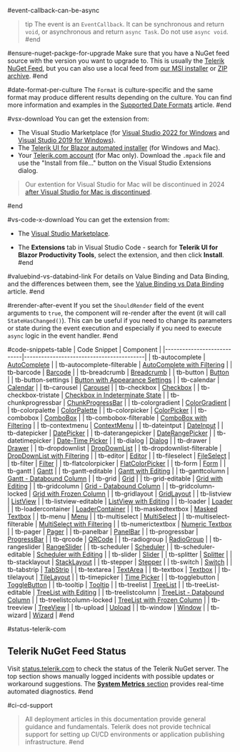 #event-callback-can-be-async
>tip The event is an `EventCallback`. It can be synchronous and return `void`, or asynchronous and return `async Task`. Do not use `async void`.
#end

#ensure-nuget-packge-for-upgrade
Make sure that you have a NuGet feed source with the version you want to upgrade to. This is usually the [Telerik NuGet Feed](slug://installation/nuget), but you can also use a local feed from [our MSI installer](slug://installation/msi) or [ZIP archive](slug://installation/zip).
#end

#date-format-per-culture
The `Format` is culture-specific and the same format may produce different results depending on the culture. You can find more information and examples in the [Supported Date Formats](slug://components/dateinput/supported-formats) article.
#end


#vsx-download
You can get the extension from:

* The Visual Studio Marketplace (for [Visual Studio 2022 for Windows](https://marketplace.visualstudio.com/items?itemName=TelerikInc.ProgressTelerikBlazorVSExtensions) and [Visual Studio 2019 for Windows](https://marketplace.visualstudio.com/items?itemName=TelerikInc.TelerikBlazorVSExtensions)).
* The [Telerik UI for Blazor automated installer](slug://installation/msi) (for Windows and Mac).
* Your [Telerik.com account](https://www.telerik.com/account/product-download?product=BLAZOR) (for Mac only). Download the `.mpack` file and use the "Install from file..." button on the Visual Studio Extensions dialog.

> Our extention for Visual Studio for Mac will be discontinued in 2024 [after Visual Studio for Mac is discontinued](https://learn.microsoft.com/en-us/visualstudio/mac/what-happened-to-vs-for-mac).

#end


#vs-code-x-download
You can get the extension from:

* The [Visual Studio Marketplace](https://marketplace.visualstudio.com/items?itemName=TelerikInc.blazortemplatewizard).

* The **Extensions** tab in Visual Studio Code - search for **Telerik UI for Blazor Productivity Tools**, select the extension, and then click **Install**.
#end


#valuebind-vs-databind-link
For details on Value Binding and Data Binding, and the differences between them, see the [Value Binding vs Data Binding](slug://get-started-value-vs-data-binding) article.
#end



#rerender-after-event
If you set the `ShouldRender` field of the event arguments to `true`, the component will re-render after the event (it will call `StateHasChanged()`). This can be useful if you need to change its parameters or state during the event execution and especially if you need to execute `async` logic in the event handler.
#end

#code-snippets-table
| Code Snippet               | Component                                |
|----------------------------|------------------------------------------|
| tb-autocomplete            | [AutoComplete](slug://autocomplete-overview) |
| tb-autocomplete-filterable | [AutoComplete with Filtering](slug://autocomplete-filter) |
| tb-barcode                 | [Barcode](slug://barcode-overview)     |
| tb-breadcrumb              | [Breadcrumb](slug://breadcrumb-overview) |
| tb-button                  | [Button](slug://components/button/overview) |
| tb-button-settings         | [Button with Appearance Settings](slug://button-appearance) |
| tb-calendar                | [Calendar](slug://components/calendar/overview) |
| tb-carousel                | [Carousel](slug://carousel-overview)   |
| tb-checkbox                | [Checkbox](slug://checkbox-overview)   |
| tb-checkbox-tristate       | [Checkbox in Indeterminate State](slug://checkbox-indeterminate-state) |
| tb-chunkprogressbar        | [ChunkProgressBar](slug://chunkprogressbar-overview) |
| tb-colorgradient           | [ColorGradient](slug://colorgradient-overview) |
| tb-colorpalette            | [ColorPalette](slug://colorpalette-overview)    |
| tb-colorpicker             | [ColorPicker](slug://colorpicker-overview) |
| tb-combobox                | [ComboBox](slug://components/combobox/overview) |
| tb-combobox-filterable     | [ComboBox with Filtering](slug://components/combobox/filter) |
| tb-contextmenu             | [ContextMenu](slug://contextmenu-overview) |
| tb-dateintput              | [DateInput](slug://components/dateinput/overview) |
| tb-datepicker              | [DatePicker](slug://components/datepicker/overview) |
| tb-daterangepicker         | [DateRangePicker](slug://daterangepicker-overview) |
| tb-datetimepicker          | [Date-Time Picker](slug://components/datetimepicker/overview) |
| tb-dialog                  | [Dialog](slug://dialog-overview)       |
| tb-drawer                  | [Drawer](slug://drawer-overview)       |
| tb-dropdownlist            | [DropDownList](slug://components/dropdownlist/overview) |
| tb-dropdownlist-filterable | [DropDownList with Filtering](slug://components/dropdownlist/filter) |
| tb-editor                  | [Editor](slug://editor-overview)       |
| tb-fileselect              | [FileSelect](slug://fileselect-overview) |
| tb-filter                  | [Filter](slug://filter-overview)       |
| tb-flatcolorpicker         | [FlatColorPicker](slug://flatcolorpicker-overview) |
| tb-form                    | [Form](slug://form-overview)           |
| tb-gantt                   | [Gantt](slug://gantt-overview)         |
| tb-gantt-editable          | [Gantt with Editing](slug://gantt-tree-editing) |
| tb-ganttcolumn             | [Gantt - Databound Column](slug://gantt-columns-bound) |
| tb-grid                    | [Grid](slug://grid-overview)           |
| tb-grid-editable           | [Grid with Editing](slug://components/grid/editing/overview) |
| tb-gridcolumn              | [Grid - Databound Column](slug://components/grid/columns/bound) |
| tb-gridcolumn-locked       | [Grid with Frozen Column](slug://grid-columns-frozen) |
| tb-gridlayout              | [GridLayout](slug://gridlayout-overview) |
| tb-listview                | [ListView](slug://listview-overview)   |
| tb-listview-editable       | [ListView with Editing](slug://listview-editing) |
| tb-loader                  | [Loader](slug://loader-overview)       |
| tb-loadercontainer         | [LoaderContainer](slug://loadercontainer-overview) |
| tb-maskedtextbox           | [Masked Textbox](slug://maskedtextbox-overview) |
| tb-menu                    | [Menu](slug://components/menu/overview) |
| tb-multiselect             | [MultiSelect](slug://multiselect-overview) |
| tb-multiselect-filterable  | [MultiSelect with Filtering](slug://multiselect-filter) |
| tb-numerictextbox          | [Numeric Textbox](slug://components/numerictextbox/overview) |
| tb-pager                   | [Pager](slug://pager-overview)         |
| tb-panelbar                | [PanelBar](slug://panelbar-overview)   |
| tb-progressbar             | [ProgressBar](slug://progressbar-overview) |
| tb-qrcode                  | [QRCode](slug://qrcode-overview)       |
| tb-radiogroup              | [RadioGroup](slug://radiogroup-overview) |
| tb-rangeslider             | [RangeSlider](slug://rangeslider-overview) |
| tb-scheduler               | [Scheduler](slug://scheduler-overview) |
| tb-scheduler-editable      | [Scheduler with Editing](slug://scheduler-appointments-edit) |
| tb-slider                  | [Slider](slug://slider-overview)       |
| tb-splitter                | [Splitter](slug://splitter-overview)   |
| tb-stacklayout             | [StackLayout](slug://stacklayout-overview) |
| tb-stepper                 | [Stepper](slug://stepper-overview)     |
| tb-switch                  | [Switch](slug://switch-overview)       |
| tb-tabstrip                | [TabStrip](slug://components/tabstrip/overview) |
| tb-textarea                | [TextArea](slug://textarea-overview)   |
| tb-textbox                 | [Textbox](slug://components/textbox/overview) |
| tb-tilelayout              | [TileLayout](slug://tilelayout-overview) |
| tb-timepicker              | [Time Picker](slug://components/timepicker/overview) |
| tb-togglebutton            | [ToggleButton](slug://togglebutton-overview) |
| tb-tooltip                 | [Tooltip](slug://tooltip-overview)     |
| tb-treelist                | [TreeList](slug://treelist-overview)   |
| tb-treeList-editable       | [TreeList with Editing](slug://treelist-editing-overview) |
| tb-treelistcolumn          | [TreeList - Databound Column](slug://treelist-columns-bound) |
| tb-treelistcolumn-locked   | [TreeList with Frozen Column](slug://treelist-columns-frozen) |
| tb-treeview                | [TreeView](slug://treeview-overview)   |
| tb-upload                  | [Upload](slug://upload-overview)       |
| tb-window                  | [Window](slug://window-overview) |
| tb-wizard                  | [Wizard](slug://wizard-overview)       |
#end


#status-telerik-com
## Telerik NuGet Feed Status

Visit [status.telerik.com](https://status.telerik.com) to check the status of the Telerik NuGet server. The top section shows manually logged incidents with possible updates or workaround suggestions. The [**System Metrics** section](https://status.telerik.com/#system-metrics) provides real-time automated diagnostics.
#end


#ci-cd-support
> All deployment articles in this documentation provide general guidance and fundamentals. Telerik does not provide technical support for setting up CI/CD environments or application publishing infrastructure.
#end
